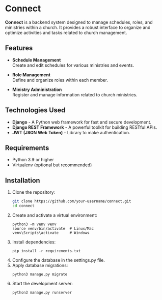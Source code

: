 # Connect

**Connect** is a backend system designed to manage schedules, roles, and ministries within a church. It provides a robust interface to organize and optimize activities and tasks related to church management.

## Features

- **Schedule Management**  
  Create and edit schedules for various ministries and events.

- **Role Management**  
  Define and organize roles within each member.

- **Ministry Administration**  
  Register and manage information related to church ministries.

## Technologies Used

- **Django** - A Python web framework for fast and secure development.
- **Django REST Framework** - A powerful toolkit for building RESTful APIs.
- **JWT (JSON Web Token)** - Library to make authentication.

## Requirements

- Python 3.9 or higher
- Virtualenv (optional but recommended)

## Installation

1. Clone the repository:
   ```bash
   git clone https://github.com/your-username/connect.git
   cd connect
2. Create and activate a virtual environment:
   ```
   python3 -m venv venv
   source venv/bin/activate  # Linux/Mac
   venv\Scripts\activate     # Windows
3. Install dependencies:
   ```
   pip install -r requirements.txt
4. Configure the database in the settings.py file.
5. Apply database migrations:
   ```
   python3 manage.py migrate
6. Start the development server:
   ```
   python3 manage.py runserver

